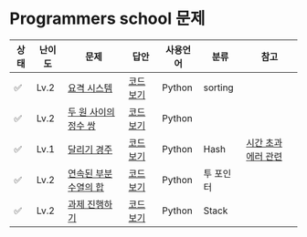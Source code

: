 # Programmers school 문제

| 상태 | 난이도 | 문제                                                                                      | 답안                               | 사용언어 | 분류      | 참고                                                   |
| ---- | ------ | ----------------------------------------------------------------------------------------- | ---------------------------------- | -------- | --------- | ------------------------------------------------------ |
| ✅   | Lv.2   | [요격 시스템](https://school.programmers.co.kr/learn/courses/30/lessons/181188)           | [코드 보기](./answer/230517_01.py) | Python   | sorting   |                                                        |
| ✅   | Lv.2   | [두 원 사이의 정수 쌍](https://school.programmers.co.kr/learn/courses/30/lessons/181187)  | [코드 보기](./answer/230518_01.py) | Python   |           |                                                        |
| ✅   | Lv.1   | [달리기 경주](https://school.programmers.co.kr/learn/courses/30/lessons/178871)           | [코드 보기](./answer/230518_02.py) | Python   | Hash      | [시간 초과 에러 관련](https://limelbe.tistory.com/286) |
| ✅   | Lv.2   | [연속된 부분 수열의 합](https://school.programmers.co.kr/learn/courses/30/lessons/178870) | [코드 보기](./answer/230520_01.py) | Python   | 투 포인터 |                                                        |
| ✅   | Lv.2   | [과제 진행하기](https://school.programmers.co.kr/learn/courses/30/lessons/176962)         | [코드 보기](./answer/230524_01.py) | Python   | Stack     |                                                        |
